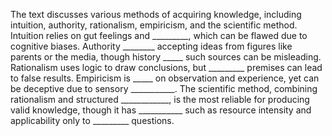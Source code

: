 The text discusses various methods of acquiring knowledge, including intuition, authority, rationalism, empiricism, and the scientific method. Intuition relies on gut feelings and _________, which can be flawed due to cognitive biases. Authority ________ accepting ideas from figures like parents or the media, though history _____ such sources can be misleading. Rationalism uses logic to draw conclusions, but _________ premises can lead to false results. Empiricism is _____ on observation and experience, yet can be deceptive due to sensory ___________. The scientific method, combining rationalism and structured ____________, is the most reliable for producing valid knowledge, though it has ___________ such as resource intensity and applicability only to _________ questions.
